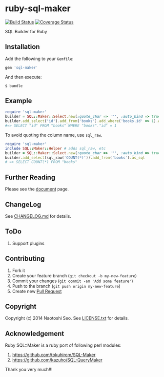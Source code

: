 # ruby-sql-maker

[![Build Status](https://secure.travis-ci.org/sonots/ruby-sql-maker.png?branch=master)](http://travis-ci.org/sonots/ruby-sql-maker)
[![Coverage Status](https://coveralls.io/repos/sonots/ruby-sql-maker/badge.png?branch=master)](https://coveralls.io/r/sonots/ruby-sql-maker?branch=master)

SQL Builder for Ruby

## Installation

Add the following to your `Gemfile`:

```ruby
gem 'sql-maker'
```

And then execute:

```plain
$ bundle
```

## Example

```ruby
require 'sql-maker'
builder = SQL::Maker::Select.new(:quote_char => '"', :auto_bind => true)
builder.add_select('id').add_from('books').add_where('books.id' => 1).as_sql
#=> SELECT "id" FROM "books" WHERE "books"."id" = 1
```

To avoid quoting the column name, use `sql_raw`.

```ruby
require 'sql-maker'
include SQL::Maker::Helper # adds sql_raw, etc
builder = SQL::Maker::Select.new(:quote_char => '"', :auto_bind => true)
builder.add_select(sql_raw('COUNT(*)')).add_from('books').as_sql
# => SELECT COUNT(*) FROM "books"
```

## Further Reading

Please see the [document](http://sonots.github.io/ruby-sql-maker/) page.

## ChangeLog

See [CHANGELOG.md](CHANGELOG.md) for details.

## ToDo

1. Support plugins

## Contributing

1. Fork it
2. Create your feature branch (`git checkout -b my-new-feature`)
3. Commit your changes (`git commit -am 'Add some feature'`)
4. Push to the branch (`git push origin my-new-feature`)
5. Create new [Pull Request](../../pull/new/master)

## Copyright

Copyright (c) 2014 Naotoshi Seo. See [LICENSE.txt](LICENSE.txt) for details.

## Acknowledgement

Ruby SQL::Maker is a ruby port of following perl modules: 

1. https://github.com/tokuhirom/SQL-Maker
2. https://github.com/kazuho/SQL-QueryMaker

Thank you very much!!!
